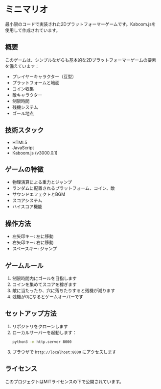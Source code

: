 # ミニマリオ

最小限のコードで実装された2Dプラットフォーマーゲームです。Kaboom.jsを使用して作成されています。

## 概要

このゲームは、シンプルながらも基本的な2Dプラットフォーマーゲームの要素を備えています：

- プレイヤーキャラクター（豆型）
- プラットフォームと地面
- コイン収集
- 敵キャラクター
- 制限時間
- 残機システム
- ゴール地点

## 技術スタック

- HTML5
- JavaScript
- Kaboom.js (v3000.0.1)

## ゲームの特徴

- 物理演算による重力とジャンプ
- ランダムに配置されるプラットフォーム、コイン、敵
- サウンドエフェクトとBGM
- スコアシステム
- ハイスコア機能

## 操作方法

- 左矢印キー: 左に移動
- 右矢印キー: 右に移動
- スペースキー: ジャンプ

## ゲームルール

1. 制限時間内にゴールを目指します
2. コインを集めてスコアを稼ぎます
3. 敵に当たったり、穴に落ちたりすると残機が減ります
4. 残機が0になるとゲームオーバーです

## セットアップ方法

1. リポジトリをクローンします
2. ローカルサーバーを起動します：
   ```bash
   python3 -m http.server 8000
   ```
3. ブラウザで `http://localhost:8000` にアクセスします

## ライセンス

このプロジェクトはMITライセンスの下で公開されています。 